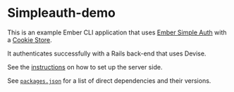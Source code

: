 # Simpleauth-demo

This is an example Ember CLI application that uses [Ember Simple Auth](https://github.com/simplabs/ember-simple-auth) with a [Cookie Store](https://github.com/simplabs/ember-simple-auth/tree/master/packages/ember-simple-auth-cookie-store).

It authenticates successfully with a Rails back-end that uses Devise.

See the [instructions](https://github.com/simplabs/ember-simple-auth/tree/master/packages/ember-simple-auth-devise) on how to set up the server side.

See [`packages.json`](https://github.com/liquid/ember-simpleauth-devise-demo/blob/master/package.json) for a list of direct dependencies and their versions.